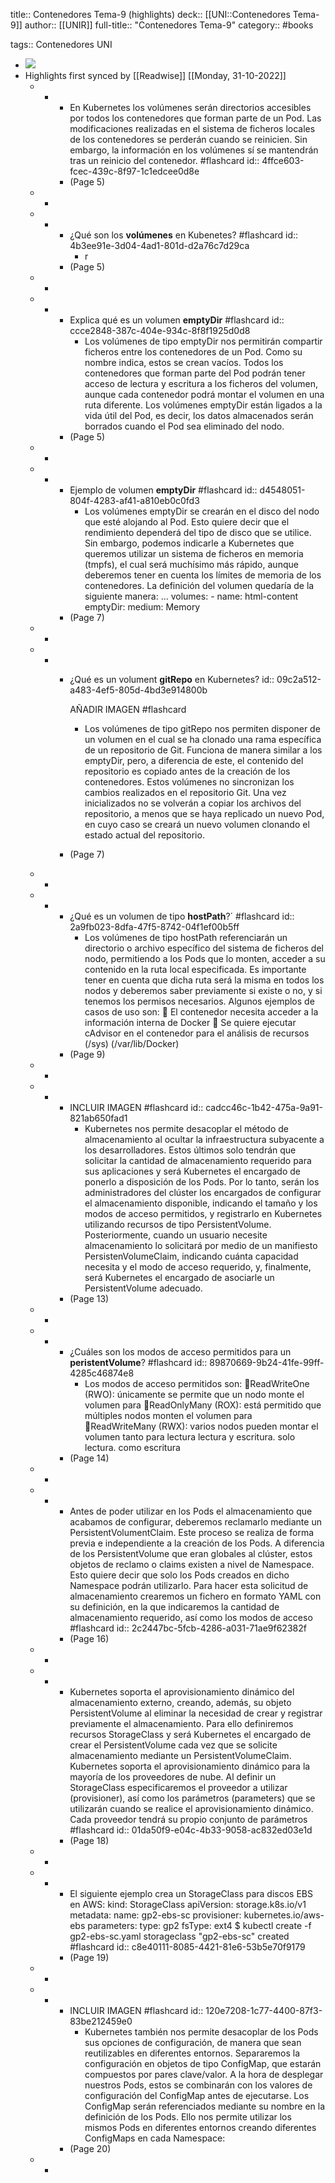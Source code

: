 title:: Contenedores Tema-9 (highlights)
deck:: [[UNI::Contenedores Tema-9]]
author:: [[UNIR]]
full-title:: "Contenedores Tema-9"
category:: #books

tags:: Contenedores UNI

- ![](https://readwise-assets.s3.amazonaws.com/media/uploaded_book_covers/profile_22942/68a52c90-f8f9-41a1-a380-c294cddbad73.jpg)
- Highlights first synced by [[Readwise]] [[Monday, 31-10-2022]]
	- -
		- En  Kubernetes los  volúmenes  serán  directorios  accesibles  por  todos los contenedores  que  forman  parte  de  un  Pod.  Las  modificaciones  realizadas  en  el sistema de ficheros locales de los contenedores se perderán cuando se reinicien. Sin embargo,  la  información  en  los  volúmenes  sí  se  mantendrán  tras  un  reinicio  del contenedor. #flashcard
		  id:: 4ffce603-fcec-439c-8f97-1c1edcee0d8e
		- (Page 5)
	- -
	- -
		- ¿Qué son los **volúmenes** en Kubenetes? #flashcard
		  id:: 4b3ee91e-3d04-4ad1-801d-d2a76c7d29ca
			- r
		- (Page 5)
	- -
	- -
		- Explica qué es un volumen **emptyDir** #flashcard
		  id:: ccce2848-387c-404e-934c-8f8f1925d0d8
			- Los  volúmenes  de  tipo  emptyDir  nos  permitirán  compartir  ficheros  entre  los contenedores de un Pod. Como su nombre indica, estos se crean vacíos. Todos los contenedores que forman parte del Pod podrán tener acceso de lectura y escritura a los ficheros del volumen, aunque cada contenedor podrá montar el volumen en una ruta diferente. Los volúmenes emptyDir están ligados a la vida útil del Pod, es decir, los datos almacenados serán borrados cuando el Pod sea eliminado del nodo.
		- (Page 5)
	- -
	- -
		- Ejemplo de volumen **emptyDir** #flashcard
		  id:: d4548051-804f-4283-af41-a810eb0c0fd3
			- Los volúmenes emptyDir se crearán en el disco del nodo que esté alojando al Pod. Esto quiere decir que el rendimiento dependerá del tipo de disco que se utilice. Sin embargo,  podemos  indicarle  a  Kubernetes  que  queremos  utilizar  un  sistema  de ficheros en memoria (tmpfs), el cual será muchísimo más rápido, aunque deberemos tener  en  cuenta  los  límites  de  memoria  de  los  contenedores.  La  definición  del volumen quedaría de la siguiente manera: ... volumes: - name: html-content emptyDir: medium: Memory
		- (Page 7)
	- -
	- -
		- ¿Qué es un volument **gitRepo** en Kubernetes?
		  id:: 09c2a512-a483-4ef5-805d-4bd3e914800b
		  
		  AÑADIR IMAGEN #flashcard
			- Los volúmenes de tipo gitRepo nos permiten disponer de un volumen en el cual se ha clonado una rama específica de un repositorio de Git. Funciona de manera similar a  los  emptyDir,  pero,  a diferencia  de este,  el  contenido del  repositorio es  copiado antes de la creación de los contenedores. Estos volúmenes no sincronizan los cambios realizados en el repositorio Git. Una vez inicializados no se volverán a copiar los archivos del repositorio, a menos que se haya replicado un nuevo Pod, en cuyo caso se creará un nuevo volumen clonando el estado actual del repositorio.
		- (Page 7)
	- -
	- -
		- ¿Qué es un volumen de tipo **hostPath**?´ #flashcard
		  id:: 2a9fb023-8dfa-47f5-8742-04f1ef00b5ff
			- Los volúmenes de tipo hostPath referenciarán un directorio o archivo específico del sistema de ficheros del nodo, permitiendo a los Pods que lo monten, acceder a su contenido en la ruta local especificada. Es importante tener en cuenta que dicha ruta será la misma en todos los nodos y deberemos saber previamente si existe o no, y si tenemos los permisos necesarios. Algunos ejemplos de casos de uso son:   El  contenedor  necesita  acceder  a la información interna  de  Docker   Se quiere ejecutar cAdvisor en el contenedor para el análisis de recursos (/sys) (/var/lib/Docker)
		- (Page 9)
	- -
	- -
		- INCLUIR IMAGEN #flashcard
		  id:: cadcc46c-1b42-475a-9a91-821ab650fad1
			- Kubernetes  nos  permite  desacoplar  el  método  de  almacenamiento  al  ocultar  la infraestructura  subyacente  a  los  desarrolladores.  Estos  últimos  solo  tendrán  que solicitar  la  cantidad  de  almacenamiento  requerido  para  sus  aplicaciones  y  será Kubernetes el encargado de ponerlo a disposición de los Pods. Por  lo tanto,  serán  los  administradores del  clúster  los  encargados  de  configurar el almacenamiento disponible, indicando el tamaño y los modos de acceso permitidos, y registrarlo en Kubernetes utilizando recursos de tipo PersistentVolume. Posteriormente, cuando un usuario necesite almacenamiento lo solicitará por medio de un manifiesto  PersistenVolumeClaim, indicando cuánta capacidad necesita y el modo de acceso requerido, y, finalmente, será Kubernetes el encargado de asociarle un PersistentVolume adecuado.
		- (Page 13)
	- -
	- -
		- ¿Cuáles son los modos de acceso permitidos para un **peristentVolume**? #flashcard
		  id:: 89870669-9b24-41fe-99ff-4285c46874e8
			- Los modos de acceso permitidos son: ReadWriteOne (RWO): únicamente se permite que un nodo monte el volumen para ReadOnlyMany (ROX): está permitido que múltiples nodos monten el volumen para ReadWriteMany (RWX): varios nodos pueden montar el volumen tanto para lectura lectura y escritura. solo lectura. como escritura
		- (Page 14)
	- -
	- -
		- Antes de poder utilizar en los Pods el almacenamiento que acabamos de configurar, deberemos  reclamarlo  mediante  un  PersistentVolumentClaim.  Este  proceso  se realiza de forma previa e independiente a la creación de los Pods. A diferencia de los PersistentVolume  que  eran  globales  al  clúster,  estos  objetos  de  reclamo  o  claims existen a nivel de Namespace. Esto quiere decir que solo los Pods creados en dicho Namespace podrán utilizarlo. Para hacer esta solicitud de almacenamiento crearemos un fichero en formato YAML con su definición, en la que indicaremos la cantidad de almacenamiento requerido, así como los modos de acceso #flashcard
		  id:: 2c2447bc-5fcb-4286-a031-71ae9f62382f
		- (Page 16)
	- -
	- -
		- Kubernetes  soporta  el  aprovisionamiento  dinámico  del  almacenamiento  externo, creando,  además,  su  objeto  PersistentVolume  al  eliminar  la  necesidad  de  crear  y registrar  previamente  el  almacenamiento.  Para  ello  definiremos  recursos StorageClass y será Kubernetes el encargado de crear el PersistentVolume cada vez que  se  solicite  almacenamiento  mediante  un  PersistentVolumeClaim.  Kubernetes soporta el aprovisionamiento dinámico para la mayoría de los proveedores de nube. Al definir un StorageClass especificaremos el proveedor a utilizar (provisioner), así como los  parámetros  (parameters)  que  se  utilizarán  cuando  se  realice  el aprovisionamiento dinámico. Cada proveedor tendrá su propio conjunto de parámetros #flashcard
		  id:: 01da50f9-e04c-4b33-9058-ac832ed03e1d
		- (Page 18)
	- -
	- -
		- El siguiente ejemplo crea un StorageClass para discos EBS en AWS: kind: StorageClass apiVersion: storage.k8s.io/v1 metadata: name: gp2-ebs-sc provisioner: kubernetes.io/aws-ebs parameters: type: gp2 fsType: ext4 $ kubectl create -f gp2-ebs-sc.yaml storageclass "gp2-ebs-sc" created #flashcard
		  id:: c8e40111-8085-4421-81e6-53b5e70f9179
		- (Page 19)
	- -
	- -
		- INCLUIR IMAGEN #flashcard
		  id:: 120e7208-1c77-4400-87f3-83be212459e0
			- Kubernetes  también  nos  permite  desacoplar  de los  Pods  sus  opciones  de configuración,  de  manera  que  sean  reutilizables  en  diferentes  entornos. Separaremos la  configuración  en  objetos  de  tipo  ConfigMap,  que  estarán compuestos  por  pares  clave/valor.  A  la  hora  de desplegar nuestros  Pods,  estos  se combinarán con los valores de configuración del ConfigMap antes de ejecutarse. Los ConfigMap serán referenciados mediante su nombre en la definición de los Pods. Ello nos permite utilizar los mismos Pods en diferentes entornos creando diferentes ConfigMaps en cada Namespace:
		- (Page 20)
	- -